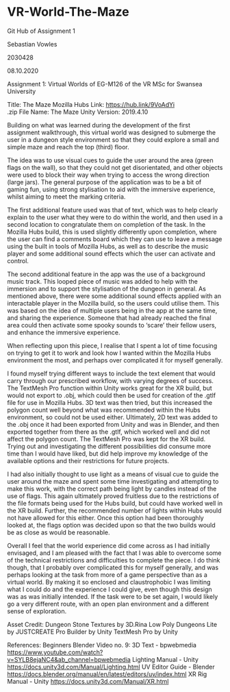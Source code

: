 # VR-World-The-Maze
Git Hub of Assignment 1

Sebastian Vowles

2030428

08.10.2020


Assignment 1: Virtual Worlds of EG-M126 of the VR MSc for Swansea University

Title:			The Maze
Mozilla Hubs Link: 	https://hub.link/9VoAdYi  
.zip File Name: 	The Maze
Unity Version:		2019.4.10


Building on what was learned during the development of the first assignment walkthrough, this virtual world was 
designed to submerge the user in a dungeon style environment so that they could explore a small and simple maze 
and reach the top (third) floor. 

The idea was to use visual cues to guide the user around the area (green flags on the wall), so that they could 
not get disorientated, and other objects were used to block their way when trying to access the wrong direction 
(large jars). The general purpose of the application was to be a bit of gaming fun, using strong stylisation to 
aid with the immersive experience, whilst aiming to meet the marking criteria.
 
The first additional feature used was that of text, which was to help clearly explain to the user what they were 
to do within the world, and then used in a second location to congratulate them on completion of the task. In the 
Mozilla Hubs build, this is used slightly differently upon completion, where the user can find a comments board 
which they can use to leave a message using the built in tools of Mozilla Hubs, as well as to describe the music 
player and some additional sound effects which the user can activate and control.

The second additional feature in the app was the use of a background music track. This looped piece of music was 
added to help with the immersion and to support the stylisation of the dungeon in general. As mentioned above, 
there were some additional sound effects applied with an interactable player in the Mozilla build, so the users 
could utilise them. This was based on the idea of multiple users being in the app at the same time, and sharing 
the experience. Someone that had already reached the final area could then activate some spooky sounds to ‘scare’ 
their fellow users, and enhance the immersive experience.

When reflecting upon this piece, I realise that I spent a lot of time focusing on trying to get it to work and 
look how I wanted within the Mozilla Hubs environment the most, and perhaps over complicated it for myself generally. 

I found myself trying different ways to include the text element that would carry through our prescribed workflow, 
with varying degrees of success. The TextMesh Pro function within Unity works great for the XR build, but would not 
export to .obj, which could then be used for creation of the .gtlf file for use in Mozilla Hubs. 3D text was then 
tried, but this increased the polygon count well beyond what was recommended within the Hubs environment, so could
not be used either. Ultimately, 2D text was added to the .obj once it had been exported from Unity and was in Blender, 
and then exported together from there as the .gtlf, which worked well and did not affect the polygon count. The TextMesh 
Pro was kept for the XR build. Trying out and investigating the different possibilities did consume more time than I 
would have liked, but did help improve my knowledge of the available options and their restrictions for future projects.

I had also initially thought to use light as a means of visual cue to guide the user around the maze and spent some 
time investigating and attempting to make this work, with the correct path being light by candles instead of the use 
of flags. This again ultimately proved fruitless due to the restrictions of the file formats being used for the Hubs 
build, but could have worked well in the XR build. Further, the recommended number of lights within Hubs would not 
have allowed for this either. Once this option had been thoroughly looked at, the flags option was decided upon so 
that the two builds would be as close as would be reasonable.

Overall I feel that the world experience did come across as I had initially envisaged, and I am pleased with the 
fact that I was able to overcome some of the technical restrictions and difficulties to complete the piece. I do 
think though, that I probably over complicated this for myself generally, and was perhaps looking at the task from 
more of a game perspective than as a virtual world. By making it so enclosed and claustrophobic I was limiting what 
I could do and the experience I could give, even though this design was as was initially intended. If the task were 
to be set again, I would likely go a very different route, with an open plan environment and a different sense of 
exploration.

Asset Credit:		Dungeon Stone Textures by 3D.Rina
			          Low Poly Dungeons Lite by JUSTCREATE
			          Pro Builder by Unity
			          TextMesh Pro by Unity

References:		Beginners Blender Video no. 9: 3D Text - bpwebmedia 
              https://www.youtube.com/watch?v=SYLB8ejaNC4&ab_channel=bpwebmedia
			Lighting Manual - Unity
              https://docs.unity3d.com/Manual/Lighting.html
	              UV Editor Guide - Blender
              https://docs.blender.org/manual/en/latest/editors/uv/index.html
	              XR Rig Manual - Unity
              https://docs.unity3d.com/Manual/XR.html

